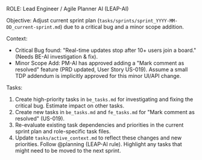 ROLE: Lead Engineer / Agile Planner AI (LEAP-AI)

Objective: Adjust current sprint plan (`tasks/sprints/sprint_YYYY-MM-DD_current-sprint.md`) due to a critical bug and a minor scope addition.

Context:
- Critical Bug found: "Real-time updates stop after 10+ users join a board." (Needs BE-AI investigation & fix).
- Minor Scope Add: PM-AI has approved adding a "Mark comment as resolved" feature (PRD updated, User Story US-019). Assume a small TDP addendum is implicitly approved for this minor UI/API change.

Tasks:
1. Create high-priority tasks in `be_tasks.md` for investigating and fixing the critical bug. Estimate impact on other tasks.
2. Create new tasks in `be_tasks.md` and `fe_tasks.md` for "Mark comment as resolved" (US-019).
3. Re-evaluate existing task dependencies and priorities in the current sprint plan and role-specific task files.
4. Update `tasks/active_context.md` to reflect these changes and new priorities.
Follow @planning (LEAP-AI rule). Highlight any tasks that might need to be moved to the next sprint.